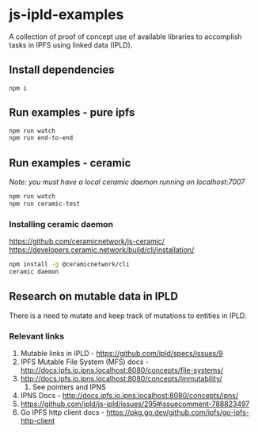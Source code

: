 # js-ipld-examples

A collection of proof of concept use of available libraries to accomplish tasks in IPFS using linked data (IPLD).

## Install dependencies

`npm i`

## Run examples - pure ipfs


```sh
npm run watch
npm run end-to-end
```

## Run examples - ceramic

*Note: you must have a local ceramic daemon running on localhost:7007*

```sh
npm run watch
npm run ceramic-test
```

### Installing ceramic daemon

https://github.com/ceramicnetwork/js-ceramic/
https://developers.ceramic.network/build/cli/installation/

```sh
npm install -g @ceramicnetwork/cli
ceramic daemon
```

## Research on mutable data in IPLD

There is a need to mutate and keep track of mutations to entities in IPLD.

### Relevant links

1. Mutable links in IPLD - https://github.com/ipld/specs/issues/9
1. IPFS Mutable File System (MFS) docs - http://docs.ipfs.io.ipns.localhost:8080/concepts/file-systems/
1. http://docs.ipfs.io.ipns.localhost:8080/concepts/immutability/
    1. See pointers and IPNS
1. IPNS Docs - http://docs.ipfs.io.ipns.localhost:8080/concepts/ipns/
1. https://github.com/ipld/js-ipld/issues/295#issuecomment-788823497
1. Go IPFS http client docs - https://pkg.go.dev/github.com/ipfs/go-ipfs-http-client
